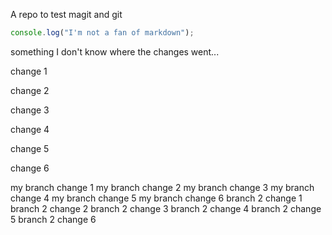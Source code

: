 A repo to test magit and git

```js
console.log("I'm not a fan of markdown");
```

something
I don't know where the changes went...

change 1

change 2

change 3

change 4

change 5

change 6

my branch change 1
my branch change 2
my branch change 3
my branch change 4
my branch change 5
my branch change 6
branch 2 change 1
branch 2 change 2
branch 2 change 3
branch 2 change 4
branch 2 change 5
branch 2 change 6
